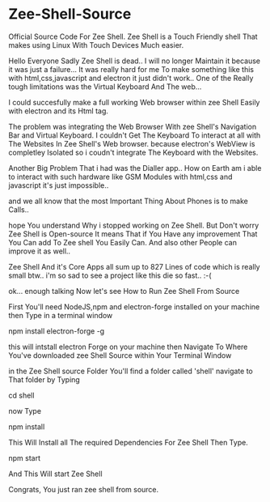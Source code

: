 # Zee-Shell-Source
Official Source Code For Zee Shell. Zee Shell is a Touch Friendly shell That makes using Linux With Touch Devices Much easier.

Hello Everyone Sadly Zee Shell is dead.. I will no longer Maintain it because it was just a failure... It was really hard for me To make something
like this with html,css,javascript and electron it just didn't work.. One of the Really tough limitations was the Virtual Keyboard And The web...

I could succesfully make a full working Web browser within zee Shell Easily with electron and its <webview> Html tag.

The problem was integrating the Web Browser With zee Shell's Navigation Bar and Virtual Keyboard.
I couldn't Get The Keyboard To interact at all with The Websites In Zee Shell's Web browser. because electron's WebView is completley Isolated so i coudn't
integrate The Keyboard with the Websites.

Another Big Problem That i had was the Dialler app..
How on Earth am i able to interact with such hardware like GSM Modules with html,css and javascript it's just impossible..

and we all know that the most Important Thing About Phones is to make Calls..

hope You understand Why i stopped working on Zee Shell. But Don't worry Zee Shell is Open-source It means That if You Have any improvement That You Can add To
Zee shell You Easily Can. And also other People can improve it as well..

Zee Shell And it's Core Apps all sum up to 827 Lines of code which is really small btw..
i'm so sad to see a project like this die so fast.. :-(

ok... enough talking Now let's see How to Run Zee Shell From Source

First You'll need NodeJS,npm and electron-forge installed on your machine
then Type in a terminal window

npm install electron-forge -g

this will intstall electron Forge on your machine
then Navigate To Where You've downloaded zee Shell Source within Your Terminal Window

in the Zee Shell source Folder You'll find a folder called 'shell'
navigate to That folder by Typing

cd shell

now Type

npm install

This Will Install all The required Dependencies For Zee Shell
Then Type.

npm start

And This Will start Zee Shell

Congrats, You just ran zee shell from source.
